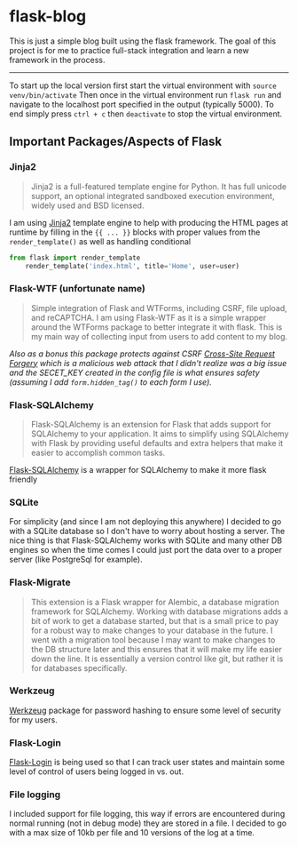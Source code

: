 # flask-blog
This is just a simple blog built using the flask framework. The goal of this project is for me to practice full-stack integration and learn a new framework in the process.

---
To start up the local version first start the virtual environment with ```source venv/bin/activate```
Then once in the virtual environment run ```flask run``` and navigate to the localhost port specified in the output (typically 5000).
To end simply press ```ctrl + c``` then ```deactivate``` to stop the virtual environment.

## Important Packages/Aspects of Flask

### Jinja2
> Jinja2 is a full-featured template engine for Python. It has full unicode support, an optional integrated sandboxed execution environment, widely used and BSD licensed.


I am using [Jinja2](http://jinja.pocoo.org/) template engine to help with producing the HTML pages at runtime by filling in the ```{{ ... }}``` blocks with proper values from the ```render_template()``` as well as handling conditional

```python
from flask import render_template
    render_template('index.html', title='Home', user=user)
```
### Flask-WTF (unfortunate name)
> Simple integration of Flask and WTForms, including CSRF, file upload, and reCAPTCHA.
I am using Flask-WTF as it is a simple wrapper around the WTForms package to better integrate it with flask. This is my main way of collecting input from users to add content to my blog.

*Also as a bonus this package protects against CSRF [Cross-Site Request Forgery](http://en.wikipedia.org/wiki/Cross-site_request_forgery) which is a malicious web attack that I didn't realize was a big issue and the SECET_KEY created in the config file is what ensures safety (assuming I add ```form.hidden_tag()``` to each form I use).*

### Flask-SQLAlchemy
> Flask-SQLAlchemy is an extension for Flask that adds support for SQLAlchemy to your application. It aims to simplify using SQLAlchemy with Flask by providing useful defaults and extra helpers that make it easier to accomplish common tasks.

[Flask-SQLAlchemy](https://flask-sqlalchemy.palletsprojects.com/en/2.x/) is a wrapper for SQLAlchemy to make it more flask friendly

### SQLite
For simplicity (and since I am not deploying this anywhere) I decided to go with a SQLite database so I don't have to worry about hosting a server. The nice thing is that Flask-SQLAlchemy works with SQLite and many other DB engines so when the time comes I could just port the data over to a proper server (like PostgreSql for example).

### Flask-Migrate
> This extension is a Flask wrapper for Alembic, a database migration framework for SQLAlchemy. Working with database migrations adds a bit of work to get a database started, but that is a small price to pay for a robust way to make changes to your database in the future.
I went with a migration tool because I may want to make changes to the DB structure later and this ensures that it will make my life easier down the line. It is essentially a version control like git, but rather it is for databases specifically.

### Werkzeug

[Werkzeug](https://palletsprojects.com/p/werkzeug/) package for password hashing to ensure some level of security for my users.

### Flask-Login

[Flask-Login](https://flask-login.readthedocs.io/en/latest/) is being used so that I can track user states and maintain some level of control of users being logged in vs. out.

### File logging

I included support for file logging, this way if errors are encountered during normal running (not in debug mode) they are stored in a file. I decided to go with a max size of 10kb per file and 10 versions of the log at a time.